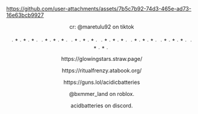 

https://github.com/user-attachments/assets/7b5c7b92-74d3-465e-ad73-16e63bcb9927
<p align="center">
cr: @maretulu92 on tiktok
</p>

<p align="center">
﹒⭒﹒⭒﹒⭒﹒﹒⭒﹒⭒﹒⭒﹒﹒⭒﹒⭒﹒⭒﹒﹒⭒﹒⭒﹒⭒﹒﹒⭒﹒⭒﹒⭒﹒﹒⭒﹒⭒﹒⭒﹒﹒⭒﹒⭒﹒
</p>
<p align="center">
https://glowingstars.straw.page/
</p>
<p align="center">
https://ritualfrenzy.atabook.org/
</p>
<p align="center">
https://guns.lol/acidicbatteries
</p>

<p align="center">
@bxmmer_land on roblox.
</p>
<p align="center">
acidbatteries on discord.
</p>


